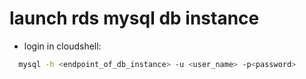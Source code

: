 # launch rds mysql db instance 

- login in cloudshell:
```sh
  mysql -h <endpoint_of_db_instance> -u <user_name> -p<password>
  ```
  